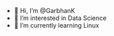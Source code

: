 - 👋 Hi, I’m @GarbhanK
- 👀 I’m interested in Data Science
- 🌱 I’m currently learning Linux

<!---
GarbhanK/GarbhanK is a ✨ special ✨ repository because its `README.md` (this file) appears on your GitHub profile.
You can click the Preview link to take a look at your changes.
--->
